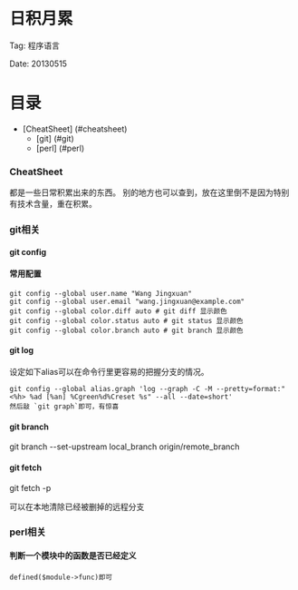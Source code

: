 日积月累
========

Tag: 程序语言

Date: 20130515


目录
====

*	[CheatSheet] (#cheatsheet)
	*	[git] (#git)
	*	[perl] (#perl)


<h3 id="cheatsheet">CheatSheet</h3>
都是一些日常积累出来的东西。
别的地方也可以查到，放在这里倒不是因为特别有技术含量，重在积累。


<h3 id="git">git相关</h3>

#### git config

#### 常用配置

	git config --global user.name "Wang Jingxuan"
	git config --global user.email "wang.jingxuan@example.com"
	git config --global color.diff auto # git diff 显示颜色
	git config --global color.status auto # git status 显示颜色
	git config --global color.branch auto # git branch 显示颜色

#### git log

设定如下alias可以在命令行里更容易的把握分支的情况。

	git config --global alias.graph 'log --graph -C -M --pretty=format:"<%h> %ad [%an] %Cgreen%d%Creset %s" --all --date=short'
	然后敲 `git graph`即可，有惊喜

#### git branch

git branch --set-upstream  local_branch origin/remote_branch

#### git fetch

git fetch -p

可以在本地清除已经被删掉的远程分支

<h3 id="perl">perl相关</h3>

#### 判断一个模块中的函数是否已经定义

```
defined($module->func)即可
```
